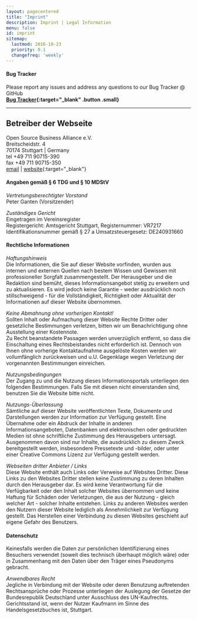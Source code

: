```yaml
---
layout: pagecentered
title: "Imprint"
description: Imprint | Legal Information
menu: false
id: imprint
sitemap:
  lastmod: 2016-10-23
  priority: 0.1
  changefreq: 'weekly'
---
```


#### Bug Tracker ####
Please report any  issues and address any questions to our Bug Tracker @ GitHub      
**[Bug Tracker](https://github.com/iridium-browser/tracker/issues "Bug Tracker"){:target="_blank" .button .small}**      

----
   
   
Betreiber der Webseite
----------------------

Open Source Business Alliance e.V.   
Breitscheidstr. 4  
70174 Stuttgart | Germany  
tel +49 711 90715-390  
fax +49 711 90715-350  
[email](mailto:wg-iridium@osb-alliance.com "send email") | [website](http://www.osb-alliance.com "visit website"){:target="_blank"}     

#### Angaben gemäß § 6 TDG und § 10 MDStV ####
*Vertretungsberechtigter Vorstand*  
Peter Ganten (Vorsitzender)

*Zuständiges Gericht*  
Eingetragen im Vereinsregister    
Registergericht: Amtsgericht Stuttgart, Registernummer: VR7217  
Identifikationsnummer gemäß § 27 a Umsatzsteuergesetz: DE240931660  

#### Rechtliche Informationen ####
*Haftungshinweis*  
Die Informationen, die Sie auf dieser Website vorfinden, wurden aus internen und externen Quellen nach bestem Wissen und Gewissen mit professioneller Sorgfalt zusammengestellt. Der Herausgeber und die Redaktion sind bemüht, dieses Informationsangebot stetig zu erweitern und zu aktualisieren. Es wird jedoch keine Garantie - weder ausdrücklich noch stillschweigend - für die Vollständigkeit, Richtigkeit oder Aktualität der Informationen auf dieser Website übernommen.

*Keine Abmahnung ohne vorherigen Kontakt!*  
Sollten Inhalt oder Aufmachung dieser Website Rechte Dritter oder gesetzliche Bestimmungen verletzen, bitten wir um Benachrichtigung ohne Ausstellung einer Kostennote.  
Zu Recht beanstandete Passagen werden unverzüglich entfernt, so dass die Einschaltung eines Rechtsbeistandes nicht erforderlich ist. Dennoch von Ihnen ohne vorherige Kontaktaufnahme ausgelöste Kosten werden wir vollumfänglich zurückweisen und u.U. Gegenklage wegen Verletzung der vorgenannten Bestimmungen einreichen.

*Nutzungsbedingungen*  
Der Zugang zu und die Nutzung dieses Informationsportals unterliegen den folgenden Bestimmungen. Falls Sie mit diesen nicht einverstanden sind, benutzen Sie die Website bitte nicht.

*Nutzungs-Überlassung*  
Sämtliche auf dieser Website veröffentlichten Texte, Dokumente und Darstellungen werden zur Information zur Verfügung gestellt. Eine Übernahme oder ein Abdruck der Inhalte in anderen Informationsangeboten, Datenbanken und elektronischen oder gedruckten Medien ist ohne schriftliche Zustimmung des Herausgebers untersagt. Ausgenommen davon sind nur Inhalte, die ausdrücklich zu diesem Zweck bereitgestellt werden, insbesondere Pressetexte und -bilder, oder unter einer Creative Commons Lizenz zur Verfügung gestellt werden.

*Webseiten dritter Anbieter / Links*  
Diese Website enthält auch Links oder Verweise auf Websites Dritter. Diese Links zu den Websites Dritter stellen keine Zustimmung zu deren Inhalten durch den Herausgeber dar. Es wird keine Verantwortung für die Verfügbarkeit oder den Inhalt solcher Websites übernommen und keine Haftung für Schäden oder Verletzungen, die aus der Nutzung - gleich welcher Art - solcher Inhalte entstehen. Links zu anderen Websites werden den Nutzern dieser Website lediglich als Annehmlichkeit zur Verfügung gestellt. Das Herstellen einer Verbindung zu diesen Websites geschieht auf eigene Gefahr des Benutzers.

#### Datenschutz ####
Keinesfalls werden die Daten zur persönlichen Identifizierung eines Besuchers verwendet (soweit dies technisch überhaupt möglich wäre) oder in Zusammenhang mit den Daten über den Träger eines Pseudonyms gebracht.

*Anwendbares Recht*  
Jegliche in Verbindung mit der Website oder deren Benutzung auftretenden Rechtsansprüche oder Prozesse unterliegen der Auslegung der Gesetze der Bundesrepublik Deutschland unter Ausschluss des UN-Kaufrechts. Gerichtsstand ist, wenn der Nutzer Kaufmann im Sinne des Handelsgesetzbuches ist, Stuttgart.
